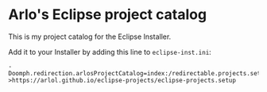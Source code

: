 # Arlo's Eclipse project catalog

This is my project catalog for the Eclipse Installer.

Add it to your Installer by adding this line to `eclipse-inst.ini`:

```
-Doomph.redirection.arlosProjectCatalog=index:/redirectable.projects.setup->https://arlol.github.io/eclipse-projects/eclipse-projects.setup
```
